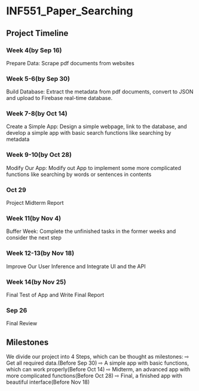 # INF551_Paper_Searching


## Project Timeline
 
### Week 4(by Sep 16)

Prepare Data: Scrape pdf documents from websites


### Week 5-6(by Sep 30)

Build Database: Extract the metadata from pdf documents, convert to JSON and upload to Firebase real-time database.

### Week 7-8(by Oct 14)

Create a Simple App: Design a simple webpage, link to the database, and develop a simple app with basic search functions like searching by metadata

### Week 9-10(by Oct 28)

Modify Our App:  Modify out App to implement some more complicated functions like searching by words or sentences in contents

### Oct 29

Project Midterm Report

### Week 11(by Nov 4)

Buffer Week: Complete the unfinished tasks in the former weeks and consider the next step

### Week 12-13(by Nov 18)

Improve Our User Inference and Integrate UI and the API

### Week 14(by Nov 25)

Final Test of App and Write Final Report

### Sep 26

Final Review

## Milestones
We divide our project into 4 Steps, which can be thought as milestones:
⇨ Get all required data.(Before Sep 30)
⇨ A simple app with basic functions, which can work properly(Before Oct 14)
⇨ Midterm, an advanced app with more complicated functions(Before Oct 28)
⇨ Final, a finished app with beautiful interface(Before Nov 18)
